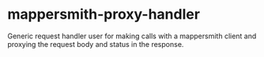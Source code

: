 # mappersmith-proxy-handler
Generic request handler user for making calls with a mappersmith client and proxying the request body and status in the response.
